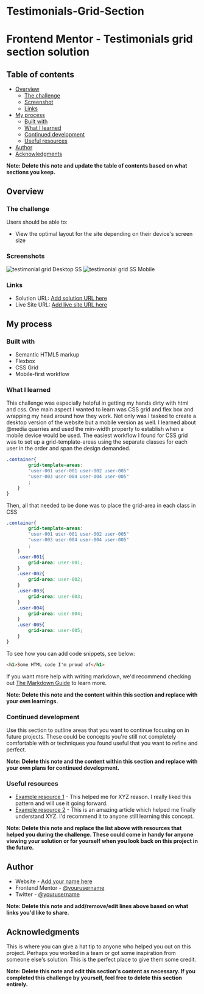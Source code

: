 # Testimonials-Grid-Section

# Frontend Mentor - Testimonials grid section solution

## Table of contents

- [Overview](#overview)
  - [The challenge](#the-challenge)
  - [Screenshot](#screenshot)
  - [Links](#links)
- [My process](#my-process)
  - [Built with](#built-with)
  - [What I learned](#what-i-learned)
  - [Continued development](#continued-development)
  - [Useful resources](#useful-resources)
- [Author](#author)
- [Acknowledgments](#acknowledgments)

**Note: Delete this note and update the table of contents based on what sections you keep.**

## Overview

### The challenge

Users should be able to:

- View the optimal layout for the site depending on their device's screen size

### Screenshots

![testimonial grid  Desktop SS](https://user-images.githubusercontent.com/110438720/185618747-9aae7034-155c-4e4b-942a-ac81dd526678.jpeg)
![testimonial grid SS Mobile](https://user-images.githubusercontent.com/110438720/185619585-4052df59-af94-460d-9ff1-15a5cefd991d.png)

### Links

- Solution URL: [Add solution URL here](https://your-solution-url.com)
- Live Site URL: [Add live site URL here](https://your-live-site-url.com)

## My process

### Built with

- Semantic HTML5 markup
- Flexbox
- CSS Grid
- Mobile-first workflow

### What I learned

This challenge was especially helpful in getting my hands dirty with html and css. One main aspect I wanted to learn was CSS grid and flex box and wrapping my head around how they work. Not only was I tasked to create a desktop version of the website but a mobile version as well. I learned about @media quarries and used the min-width property to establish when a mobile device would be used. 
The easiest workflow I found for CSS grid was to set up a grid-template-areas using the separate classes for each user in the order and span the design demanded.
```css
.container{
        grid-template-areas: 
        "user-001 user-001 user-002 user-005"
        "user-003 user-004 user-004 user-005"
        ;
    }
}
```
Then, all that needed to be done was to place the grid-area in each class in CSS
```css
.container{
        grid-template-areas: 
        "user-001 user-001 user-002 user-005"
        "user-003 user-004 user-004 user-005"
        ;
    }
    .user-001{
        grid-area: user-001;
    }
    .user-002{
        grid-area: user-002;
    }
    .user-003{
        grid-area: user-003;
    }
    .user-004{
        grid-area: user-004;
    }
    .user-005{
        grid-area: user-005;
    }
}
```

To see how you can add code snippets, see below:

```html
<h1>Some HTML code I'm proud of</h1>
```


If you want more help with writing markdown, we'd recommend checking out [The Markdown Guide](https://www.markdownguide.org/) to learn more.

**Note: Delete this note and the content within this section and replace with your own learnings.**

### Continued development

Use this section to outline areas that you want to continue focusing on in future projects. These could be concepts you're still not completely comfortable with or techniques you found useful that you want to refine and perfect.

**Note: Delete this note and the content within this section and replace with your own plans for continued development.**

### Useful resources

- [Example resource 1](https://www.example.com) - This helped me for XYZ reason. I really liked this pattern and will use it going forward.
- [Example resource 2](https://www.example.com) - This is an amazing article which helped me finally understand XYZ. I'd recommend it to anyone still learning this concept.

**Note: Delete this note and replace the list above with resources that helped you during the challenge. These could come in handy for anyone viewing your solution or for yourself when you look back on this project in the future.**

## Author

- Website - [Add your name here](https://www.your-site.com)
- Frontend Mentor - [@yourusername](https://www.frontendmentor.io/profile/yourusername)
- Twitter - [@yourusername](https://www.twitter.com/yourusername)

**Note: Delete this note and add/remove/edit lines above based on what links you'd like to share.**

## Acknowledgments

This is where you can give a hat tip to anyone who helped you out on this project. Perhaps you worked in a team or got some inspiration from someone else's solution. This is the perfect place to give them some credit.

**Note: Delete this note and edit this section's content as necessary. If you completed this challenge by yourself, feel free to delete this section entirely.**
